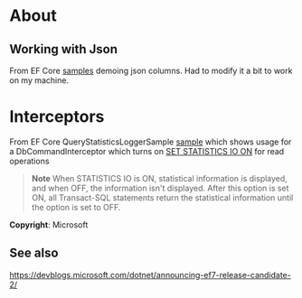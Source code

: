 ﻿# About

## Working with Json
From EF Core [samples](https://github.com/dotnet/EntityFramework.Docs/blob/main/samples/core/Miscellaneous/NewInEFCore7/JsonColumnsSample.cs) demoing json columns. Had to modify it a bit to work on my machine.

# Interceptors
From EF Core QueryStatisticsLoggerSample [sample](https://github.com/dotnet/EntityFramework.Docs/blob/main/samples/core/Miscellaneous/NewInEFCore7/QueryStatisticsLoggerSample.cs) which shows usage for a DbCommandInterceptor which turns on [SET STATISTICS IO ON](https://learn.microsoft.com/en-us/sql/t-sql/statements/set-statistics-io-transact-sql?view=sql-server-ver16) for read operations

> **Note**
> When STATISTICS IO is ON, statistical information is displayed, and when OFF, the information isn't displayed. After this option is set ON, all Transact-SQL statements return the statistical information until the option is set to OFF.


**Copyright**: Microsoft

## See also

https://devblogs.microsoft.com/dotnet/announcing-ef7-release-candidate-2/
